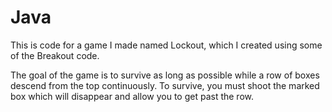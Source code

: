 # Java

This is code for a game I made named Lockout, which I created using some of the Breakout code.

The goal of the game is to survive as long as possible while a row of boxes descend from the top continuously.
To survive, you must shoot the marked box which will disappear and allow you to get past the row.
